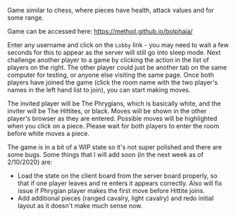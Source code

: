 Game similar to chess, where pieces have health, attack values and for some range. 

Game can be accessed here:
https://methoil.github.io/bolphaia/

Enter any username and click on the `Lobby` link - you may need to wait a few seconds for this to appear as the server will still go into sleep mode. Next challenge another player to a game by clicking the action in the list of players on the right. The other player could just be another tab on the same computer for testing, or anyone else visiting the same page. Once both players have joined the game (click the room name with the two player's names in the left hand list to join), you can start making moves.

The invited player will be The Phrygians, which is basically white, and the inviter will be The Hittites, or black. Moves will be shown in the other player's browser as they are entered. Possible moves will be highlighted when you click on a piece. Please wait for both players to enter the room before white moves a piece.

The game is in a bit of a WIP state so it's not super polished and there are some bugs. Some things that I will add soon (in the next week as of 2/10/2020) are:
- Load the state on the client board from the server board properly, so that if one player leaves and re enters it appears correctly. Also will fix issue if Phrygian player makes the first move before Hittite joins.
- Add additional pieces (ranged cavalry, light cavalry) and redo initial layout as it doesn't make much sense now.
